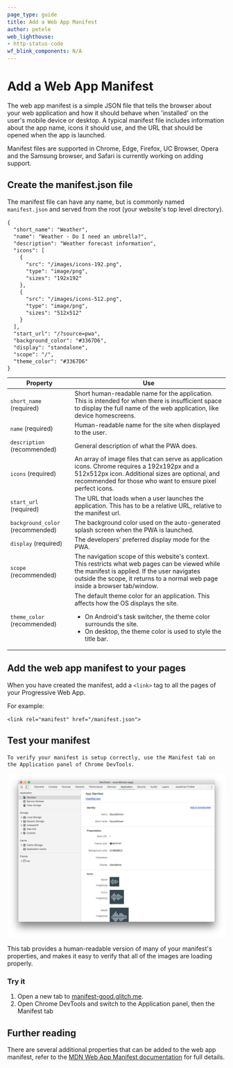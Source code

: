 ```yaml
---
page_type: guide
title: Add a Web App Manifest
author: petele
web_lighthouse:
- http-status-code
wf_blink_components: N/A
---
```


# Add a Web App Manifest

The web app manifest is a simple JSON file that tells the browser about your web
application and how it should behave when 'installed' on the user's mobile
device or desktop. A typical manifest file includes information about the app
name, icons it should use, and the URL that should be opened when the app is
launched.

Manifest files are supported in Chrome, Edge, Firefox, UC Browser, Opera and the
Samsung browser, and Safari is currently working on adding support.

## Create the manifest.json file

The manifest file can have any name, but is commonly named `manifest.json` and
served from the root (your website's top level directory).  

    {
      "short_name": "Weather",
      "name": "Weather - Do I need an umbrella?",
      "description": "Weather forecast information",
      "icons": [
        {
          "src": "/images/icons-192.png",
          "type": "image/png",
          "sizes": "192x192"
        },
        {
          "src": "/images/icons-512.png",
          "type": "image/png",
          "sizes": "512x512"
        }
      ],
      "start_url": "/?source=pwa",
      "background_color": "#3367D6",
      "display": "standalone",
      "scope": "/",
      "theme_color": "#3367D6"
    }

<table>
<thead>
<tr>
<th><strong>Property</strong></th>
<th><strong>Use</strong></th>
</tr>
</thead>
<tbody>
<tr>
<td><code>short_name</code> (required)</td>
<td>Short human-readable name for the application. This is intended for when
there is insufficient space to display the full name of the web
application, like device homescreens.</td>
</tr>
<tr>
<td><code>name</code> (required)</td>
<td>Human-readable name for the site when displayed to the user.</td>
</tr>
<tr>
<td><code>description</code> (recommended)</td>
<td>General description of what the PWA does.</td>
</tr>
<tr>
<td><code>icons</code> (required)</td>
<td>An array of image files that can serve as application icons. Chrome
requires a 192x192px and a 512x512px icon. Additional sizes are optional,
and recommended for those who want to ensure pixel perfect icons.</td>
</tr>
<tr>
<td><code>start_url</code> (required)</td>
<td>The URL that loads when a user launches the application. This has to be a
relative URL, relative to the manifest url.</td>
</tr>
<tr>
<td><code>background_color</code> (recommended)</td>
<td>The background color used on the auto-generated splash screen when the PWA
is launched.</td>
</tr>
<tr>
<td><code>display</code> (required)</td>
<td>The developers' preferred display mode for the PWA.</td>
</tr>
<tr>
<td><code>scope</code> (recommended)</td>
<td>The navigation scope of this website's context. This restricts what web
pages can be viewed while the manifest is applied. If the user navigates
outside the scope, it returns to a normal web page inside a browser
tab/window.</td>
</tr>
<tr>
<td><code>theme_color</code> (recommended)</td>
<td>The default theme color for an application. This affects how the OS
displays the site. <br>
<ul>
<li>On Android's task switcher, the theme color surrounds the site. </li>
<li>On desktop, the theme color is used to style the title bar.</li>
</ul>
</td>
</tr>
</tbody>
</table>

## Add the web app manifest to your pages

When you have created the manifest, add a `<link>` tag to all the pages of
    your Progressive Web App.

For example:

    <link rel="manifest" href="/manifest.json">

## Test your manifest

    To verify your manifest is setup correctly, use the Manifest tab on the Application panel of Chrome DevTools.

![image](./lh-manifest.png)

This tab provides a human-readable version of many of your manifest's
    properties, and makes it easy to verify that all of the images are loading
    properly.

### Try it

1. Open a new tab to
    [manifest-good.glitch.me](https://manifest-good.glitch.me/).
1. Open Chrome DevTools and switch to the Application panel, then the
    Manifest tab

## Further reading

There are several additional properties that can be added to the web app
manifest, refer to the
[MDN Web App Manifest documentation](https://developer.mozilla.org/en-US/docs/Web/Manifest)
for full details.
